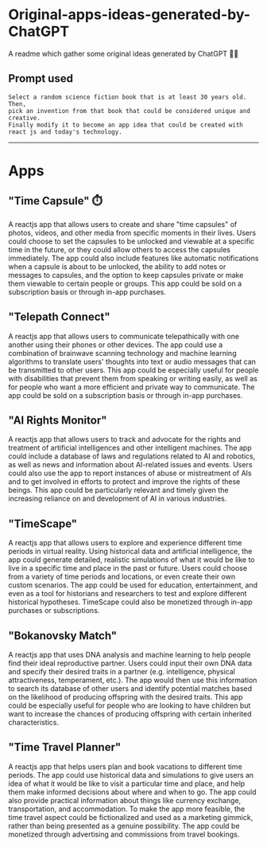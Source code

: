 # Original-apps-ideas-generated-by-ChatGPT
A readme which gather some original ideas generated by ChatGPT 🙌🏼

## Prompt used

```
Select a random science fiction book that is at least 30 years old. Then, 
pick an invention from that book that could be considered unique and creative. 
Finally modify it to become an app idea that could be created with react js and today's technology.
```
--- 
# Apps

## "Time Capsule" ⏱️

A reactjs app that allows users to create and share "time capsules" of photos, videos, and other media from specific moments in their lives. Users could choose to set the capsules to be unlocked and viewable at a specific time in the future, or they could allow others to access the capsules immediately. The app could also include features like automatic notifications when a capsule is about to be unlocked, the ability to add notes or messages to capsules, and the option to keep capsules private or make them viewable to certain people or groups. This app could be sold on a subscription basis or through in-app purchases.


## "Telepath Connect" 

A reactjs app that allows users to communicate telepathically with one another using their phones or other devices. The app could use a combination of brainwave scanning technology and machine learning algorithms to translate users' thoughts into text or audio messages that can be transmitted to other users. This app could be especially useful for people with disabilities that prevent them from speaking or writing easily, as well as for people who want a more efficient and private way to communicate. The app could be sold on a subscription basis or through in-app purchases.

## "AI Rights Monitor"

A reactjs app that allows users to track and advocate for the rights and treatment of artificial intelligences and other intelligent machines. The app could include a database of laws and regulations related to AI and robotics, as well as news and information about AI-related issues and events. Users could also use the app to report instances of abuse or mistreatment of AIs and to get involved in efforts to protect and improve the rights of these beings. This app could be particularly relevant and timely given the increasing reliance on and development of AI in various industries.

## "TimeScape"

A reactjs app that allows users to explore and experience different time periods in virtual reality. Using historical data and artificial intelligence, the app could generate detailed, realistic simulations of what it would be like to live in a specific time and place in the past or future. Users could choose from a variety of time periods and locations, or even create their own custom scenarios. The app could be used for education, entertainment, and even as a tool for historians and researchers to test and explore different historical hypotheses. TimeScape could also be monetized through in-app purchases or subscriptions.

## "Bokanovsky Match"

A reactjs app that uses DNA analysis and machine learning to help people find their ideal reproductive partner. Users could input their own DNA data and specify their desired traits in a partner (e.g. intelligence, physical attractiveness, temperament, etc.). The app would then use this information to search its database of other users and identify potential matches based on the likelihood of producing offspring with the desired traits. This app could be especially useful for people who are looking to have children but want to increase the chances of producing offspring with certain inherited characteristics.

## "Time Travel Planner" 

A reactjs app that helps users plan and book vacations to different time periods. The app could use historical data and simulations to give users an idea of what it would be like to visit a particular time and place, and help them make informed decisions about where and when to go. The app could also provide practical information about things like currency exchange, transportation, and accommodation. To make the app more feasible, the time travel aspect could be fictionalized and used as a marketing gimmick, rather than being presented as a genuine possibility. The app could be monetized through advertising and commissions from travel bookings.
